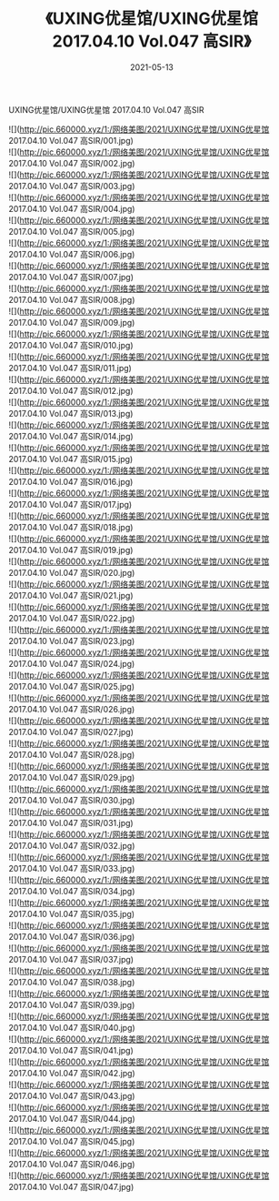 ﻿---
layout: post
title:  《UXING优星馆/UXING优星馆 2017.04.10 Vol.047 高SIR》
date:   2021-05-13
img: http://pic.660000.xyz/1:/网络美图/2021/UXING优星馆/UXING优星馆 2017.04.10 Vol.047 高SIR/000.jpg
categories: [美女, 清纯, 唯美]
---

UXING优星馆/UXING优星馆 2017.04.10 Vol.047 高SIR

 ![](http://pic.660000.xyz/1:/网络美图/2021/UXING优星馆/UXING优星馆 2017.04.10 Vol.047 高SIR/001.jpg) <br>![](http://pic.660000.xyz/1:/网络美图/2021/UXING优星馆/UXING优星馆 2017.04.10 Vol.047 高SIR/002.jpg) <br>![](http://pic.660000.xyz/1:/网络美图/2021/UXING优星馆/UXING优星馆 2017.04.10 Vol.047 高SIR/003.jpg) <br>![](http://pic.660000.xyz/1:/网络美图/2021/UXING优星馆/UXING优星馆 2017.04.10 Vol.047 高SIR/004.jpg) <br>![](http://pic.660000.xyz/1:/网络美图/2021/UXING优星馆/UXING优星馆 2017.04.10 Vol.047 高SIR/005.jpg) <br>![](http://pic.660000.xyz/1:/网络美图/2021/UXING优星馆/UXING优星馆 2017.04.10 Vol.047 高SIR/006.jpg) <br>![](http://pic.660000.xyz/1:/网络美图/2021/UXING优星馆/UXING优星馆 2017.04.10 Vol.047 高SIR/007.jpg) <br>![](http://pic.660000.xyz/1:/网络美图/2021/UXING优星馆/UXING优星馆 2017.04.10 Vol.047 高SIR/008.jpg) <br>![](http://pic.660000.xyz/1:/网络美图/2021/UXING优星馆/UXING优星馆 2017.04.10 Vol.047 高SIR/009.jpg) <br>![](http://pic.660000.xyz/1:/网络美图/2021/UXING优星馆/UXING优星馆 2017.04.10 Vol.047 高SIR/010.jpg) <br>![](http://pic.660000.xyz/1:/网络美图/2021/UXING优星馆/UXING优星馆 2017.04.10 Vol.047 高SIR/011.jpg) <br>![](http://pic.660000.xyz/1:/网络美图/2021/UXING优星馆/UXING优星馆 2017.04.10 Vol.047 高SIR/012.jpg) <br>![](http://pic.660000.xyz/1:/网络美图/2021/UXING优星馆/UXING优星馆 2017.04.10 Vol.047 高SIR/013.jpg) <br>![](http://pic.660000.xyz/1:/网络美图/2021/UXING优星馆/UXING优星馆 2017.04.10 Vol.047 高SIR/014.jpg) <br>![](http://pic.660000.xyz/1:/网络美图/2021/UXING优星馆/UXING优星馆 2017.04.10 Vol.047 高SIR/015.jpg) <br>![](http://pic.660000.xyz/1:/网络美图/2021/UXING优星馆/UXING优星馆 2017.04.10 Vol.047 高SIR/016.jpg) <br>![](http://pic.660000.xyz/1:/网络美图/2021/UXING优星馆/UXING优星馆 2017.04.10 Vol.047 高SIR/017.jpg) <br>![](http://pic.660000.xyz/1:/网络美图/2021/UXING优星馆/UXING优星馆 2017.04.10 Vol.047 高SIR/018.jpg) <br>![](http://pic.660000.xyz/1:/网络美图/2021/UXING优星馆/UXING优星馆 2017.04.10 Vol.047 高SIR/019.jpg) <br>![](http://pic.660000.xyz/1:/网络美图/2021/UXING优星馆/UXING优星馆 2017.04.10 Vol.047 高SIR/020.jpg) <br>![](http://pic.660000.xyz/1:/网络美图/2021/UXING优星馆/UXING优星馆 2017.04.10 Vol.047 高SIR/021.jpg) <br>![](http://pic.660000.xyz/1:/网络美图/2021/UXING优星馆/UXING优星馆 2017.04.10 Vol.047 高SIR/022.jpg) <br>![](http://pic.660000.xyz/1:/网络美图/2021/UXING优星馆/UXING优星馆 2017.04.10 Vol.047 高SIR/023.jpg) <br>![](http://pic.660000.xyz/1:/网络美图/2021/UXING优星馆/UXING优星馆 2017.04.10 Vol.047 高SIR/024.jpg) <br>![](http://pic.660000.xyz/1:/网络美图/2021/UXING优星馆/UXING优星馆 2017.04.10 Vol.047 高SIR/025.jpg) <br>![](http://pic.660000.xyz/1:/网络美图/2021/UXING优星馆/UXING优星馆 2017.04.10 Vol.047 高SIR/026.jpg) <br>![](http://pic.660000.xyz/1:/网络美图/2021/UXING优星馆/UXING优星馆 2017.04.10 Vol.047 高SIR/027.jpg) <br>![](http://pic.660000.xyz/1:/网络美图/2021/UXING优星馆/UXING优星馆 2017.04.10 Vol.047 高SIR/028.jpg) <br>![](http://pic.660000.xyz/1:/网络美图/2021/UXING优星馆/UXING优星馆 2017.04.10 Vol.047 高SIR/029.jpg) <br>![](http://pic.660000.xyz/1:/网络美图/2021/UXING优星馆/UXING优星馆 2017.04.10 Vol.047 高SIR/030.jpg) <br>![](http://pic.660000.xyz/1:/网络美图/2021/UXING优星馆/UXING优星馆 2017.04.10 Vol.047 高SIR/031.jpg) <br>![](http://pic.660000.xyz/1:/网络美图/2021/UXING优星馆/UXING优星馆 2017.04.10 Vol.047 高SIR/032.jpg) <br>![](http://pic.660000.xyz/1:/网络美图/2021/UXING优星馆/UXING优星馆 2017.04.10 Vol.047 高SIR/033.jpg) <br>![](http://pic.660000.xyz/1:/网络美图/2021/UXING优星馆/UXING优星馆 2017.04.10 Vol.047 高SIR/034.jpg) <br>![](http://pic.660000.xyz/1:/网络美图/2021/UXING优星馆/UXING优星馆 2017.04.10 Vol.047 高SIR/035.jpg) <br>![](http://pic.660000.xyz/1:/网络美图/2021/UXING优星馆/UXING优星馆 2017.04.10 Vol.047 高SIR/036.jpg) <br>![](http://pic.660000.xyz/1:/网络美图/2021/UXING优星馆/UXING优星馆 2017.04.10 Vol.047 高SIR/037.jpg) <br>![](http://pic.660000.xyz/1:/网络美图/2021/UXING优星馆/UXING优星馆 2017.04.10 Vol.047 高SIR/038.jpg) <br>![](http://pic.660000.xyz/1:/网络美图/2021/UXING优星馆/UXING优星馆 2017.04.10 Vol.047 高SIR/039.jpg) <br>![](http://pic.660000.xyz/1:/网络美图/2021/UXING优星馆/UXING优星馆 2017.04.10 Vol.047 高SIR/040.jpg) <br>![](http://pic.660000.xyz/1:/网络美图/2021/UXING优星馆/UXING优星馆 2017.04.10 Vol.047 高SIR/041.jpg) <br>![](http://pic.660000.xyz/1:/网络美图/2021/UXING优星馆/UXING优星馆 2017.04.10 Vol.047 高SIR/042.jpg) <br>![](http://pic.660000.xyz/1:/网络美图/2021/UXING优星馆/UXING优星馆 2017.04.10 Vol.047 高SIR/043.jpg) <br>![](http://pic.660000.xyz/1:/网络美图/2021/UXING优星馆/UXING优星馆 2017.04.10 Vol.047 高SIR/044.jpg) <br>![](http://pic.660000.xyz/1:/网络美图/2021/UXING优星馆/UXING优星馆 2017.04.10 Vol.047 高SIR/045.jpg) <br>![](http://pic.660000.xyz/1:/网络美图/2021/UXING优星馆/UXING优星馆 2017.04.10 Vol.047 高SIR/046.jpg) <br>![](http://pic.660000.xyz/1:/网络美图/2021/UXING优星馆/UXING优星馆 2017.04.10 Vol.047 高SIR/047.jpg) <br>